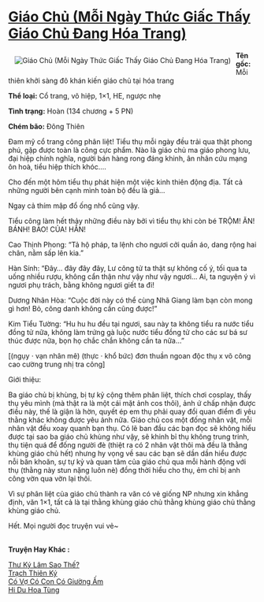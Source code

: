 <a href="https://utruyen.com/giao-chu-moi-ngay-thuc-giac-thay-giao-chu-dang-hoa-trang/19340/" title="Giáo Chủ (Mỗi Ngày Thức Giấc Thấy Giáo Chủ Đang Hóa Trang)"><h1>Giáo Chủ (Mỗi Ngày Thức Giấc Thấy Giáo Chủ Đang Hóa Trang)</h1></a><div style="display:table"><img align="right" style="float: left; padding: 10px;" src="https://utruyen.com/images/story/200x260/giao-chu-moi-ngay-thuc-giac-thay-giao-chu-dang-hoa-trang.jpg" alt="Giáo Chủ (Mỗi Ngày Thức Giấc Thấy Giáo Chủ Đang Hóa Trang)"><b>Tên gốc:</b> Mỗi thiên khởi sàng đô khán kiến giáo chủ tại hóa trang<p></p><b>Thể loại:</b> Cổ trang, võ hiệp, 1×1, HE, ngược nhẹ<p></p><b>Tình trạng:</b> Hoàn (134 chương + 5 PN)<p></p><b>Chém bão:</b> Đông Thiên<p></p>Đam mỹ cổ trang công phân liệt! Tiểu thụ mỗi ngày đều trải qua thật phong phú, gặp được toàn là công cực phẩm. Nào là giáo chủ ma giáo phong lưu, đại hiệp chính nghĩa, người bán hàng rong đáng khinh, ân nhân cứu mạng ôn hoà, tiểu hiệp thích khóc....<p></p>Cho đến một hôm tiểu thụ phát hiện một việc kinh thiên động địa. Tất cả những người bên cạnh mình toàn bộ đều là giả...<p></p>Ngay cả thím mập đổ ống nhổ cũng vậy.<p></p>Tiểu công làm hết thảy những điều này bởi vì tiểu thụ khi còn bé TRỘM! ĂN! BÁNH! BAO! CỦA! HẮN!<p></p>Cao Thịnh Phong: “Tả hộ pháp, ta lệnh cho ngươi cởi quần áo, dang rộng hai chân, nằm sấp lên kia.”<p></p>Hàn Sính: “Đây… đây đây đây, Lư công tử ta thật sự không cố ý, tối qua ta uống nhiều rượu, không cẩn thận như vậy như vậy ngươi… Ai, ta nguyện ý vì ngươi phụ trách, bằng không ngươi giết ta đi!<p></p>Dương Nhân Hòa: “Cuộc đời này có thể cùng Nhã Giang làm bạn còn mong gì hơn! Bỏ, công danh không cần cũng được!”<p></p>Kim Tiểu Tường: “Hu hu hu đều tại ngươi, sau này ta không tiểu ra nước tiểu đồng tử nữa, không làm trứng gà luộc nước tiểu đồng tử cho các sư bá sư thúc được nữa, bọn họ chắc chắn không cần ta nữa…”<p></p>[(ngụy · vạn nhân mê) (thực · khổ bức) đơn thuần ngoan độc thụ x võ công cao cường trung nhị tra công]<p></p>Giới thiệu:<p></p>Ba giáo chủ bị khùng, bị tự kỷ cộng thêm phân liệt, thích chơi cosplay, thấy thụ yêu mình (mà thật ra là một cái mặt ảnh cos thôi), ảnh ứ chấp nhận được điều này, thế là giận là hờn, quyết ép em thụ phải quay đổi quan điểm đi yêu thằng khác không được yêu ảnh nữa. Giáo chủ cos một đống nhân vật, mỗi nhân vật đều xoay quanh bạn thụ. Có lẽ ban đầu các bạn đọc sẽ không hiểu được tại sao ba giáo chủ khùng như vậy, sẽ khinh bỉ thụ không trung trinh, thụ tiện quá để đống người đè (thiệt ra có 2 nhân vật thôi mà đều là thằng khùng giáo chủ hết) nhưng hy vọng về sau các bạn sẽ dần dần hiểu được nỗi băn khoăn, sự tự kỷ và quan tâm của giáo chủ qua mỗi hành động với thụ (thằng này stun nặng luôn nè) đồng thời hiểu cho thụ, ẻm chỉ bị anh công vờn qua vờn lại thôi.<p></p>Vì sự phân liệt của giáo chủ thành ra văn có vẻ giống NP nhưng xin khẳng định, văn 1×1, tất cả là tại thằng khùng giáo chủ thằng khùng giáo chủ thằng khùng giáo chủ.<p></p>Hết. Mọi người đọc truyện vui vẻ~</div><p><br><b>Truyện Hay Khác :</b></p><a href="https://utruyen.com/thu-ky-lam-sao-the/19336/" alt="Thư Ký Lâm Sao Thế?">Thư Ký Lâm Sao Thế?</a><br/><a href="https://github.com/quanluxury/truyenhot/tree/master/truyenhay/9902/" alt="Trạch Thiên Ký">Trạch Thiên Ký</a><br/><a href="https://github.com/quanluxury/ngontinh_sac/tree/master/truyenhay/18783/" alt="Có Vợ Có Con Có Giường Ấm">Có Vợ Có Con Có Giường Ấm</a><br/><a href="https://github.com/quanluxury/truyenhot/tree/master/truyenhay/309/" alt="Hi Du Hoa Tùng">Hi Du Hoa Tùng</a><br/>